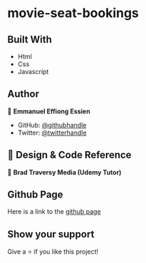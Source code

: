 # movie-seat-bookings

## Built With

- Html
- Css
- Javascript

## Author

👤 **Emmanuel Effiong Essien**

- GitHub: [@githubhandle](https://github.com/ehma90)
- Twitter: [@twitterhandle](https://twitter.com/ehma_essien)


## 🤝  Design & Code Reference

👤 **Brad Traversy Media (Udemy Tutor)**

## Github Page

Here is a link to the [github page](https://ehma90.github.io/movie-seat-bookings/) 

## Show your support

Give a ⭐ if you like this project!
